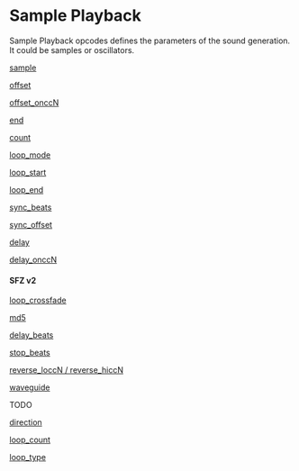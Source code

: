 ---
---
# Sample Playback

Sample Playback opcodes defines the parameters of the sound generation.
It could be samples or oscillators.

[sample](/opcodes/sample)

[offset](/opcodes/offset)

[offset_onccN](/opcodes/offset)

[end](/opcodes/end)

[count](/opcodes/count)

[loop_mode](/opcodes/loop_mode)

[loop_start](/opcodes/loop_start)

[loop_end](/opcodes/loop_end)

[sync_beats](/opcodes/sync_beats)

[sync_offset](/opcodes/sync_offset)

[delay](/opcodes/delay)

[delay_onccN](/opcodes/delay)

#### SFZ v2

[loop_crossfade](/opcodes/loop_crossfade)

[md5](/opcodes/md5)

[delay_beats](/opcodes/delay_beats)

[stop_beats](/opcodes/stop_beats)

[reverse_loccN / reverse_hiccN](/opcodes/reverse_lo_hiccN)

[waveguide](/opcodes/waveguide)

TODO

[direction](/opcodes/direction)

[loop_count](/opcodes/loop_count)

[loop_type](/opcodes/loop_type)
